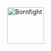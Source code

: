 <a href="http://www.bornfight.com">
<img width="84px" src="https://github.com/bornfight/wp-modal-plugin/blob/master/static/icons/bf-logo-dark.svg" title="Bornfight" alt="Bornfight">
</a>
